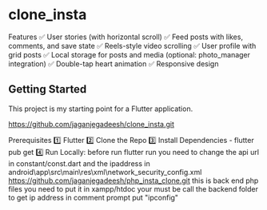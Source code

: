 # clone_insta

 Features
✅ User stories (with horizontal scroll)
✅ Feed posts with likes, comments, and save state
✅ Reels-style video scrolling
✅ User profile with grid posts
✅ Local storage for posts and media (optional: photo_manager integration)
✅ Double-tap heart animation
✅ Responsive design

## Getting Started

This project is my starting point for a Flutter application.

https://github.com/jaganjegadeesh/clone_insta.git

Prerequisites
1️⃣ Flutter
2️⃣ Clone the Repo
3️⃣ Install Dependencies - flutter pub get
4️⃣ Run Locally:
    before run flutter run you need to change the api url in constant/const.dart and the ipaddress in android\app\src\main\res\xml\network_security_config.xml
    https://github.com/jaganjegadeesh/php_insta_clone.git
    this is back end php files you need to put it in xampp/htdoc
    your must be call the backend folder 
    to get ip address in comment prompt put "ipconfig"
    
